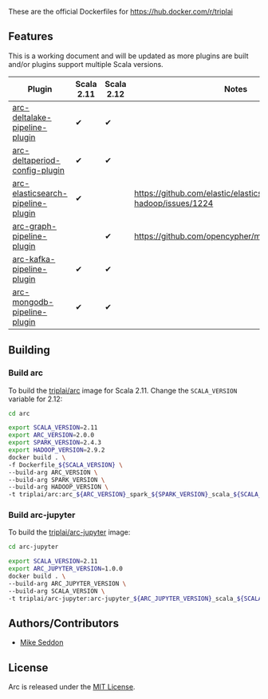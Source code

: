 These are the official Dockerfiles for https://hub.docker.com/r/triplai

## Features

This is a working document and will be updated as more plugins are built and/or plugins support multiple Scala versions.

| Plugin                                                                                              | Scala 2.11          | Scala 2.12              | Notes                                                       |
|-----------------------------------------------------------------------------------------------------|---------------------|-------------------------|-------------------------------------------------------------|
| [arc-deltalake-pipeline-plugin](https://github.com/tripl-ai/arc-deltalake-pipeline-plugin)          | ✔                   | ✔                       |                                                             |
| [arc-deltaperiod-config-plugin](https://github.com/tripl-ai/arc-deltaperiod-config-plugin)          | ✔                   | ✔                       |                                                             |
| [arc-elasticsearch-pipeline-plugin](https://github.com/tripl-ai/arc-elasticsearch-pipeline-plugin)  | ✔                   |                         | https://github.com/elastic/elasticsearch-hadoop/issues/1224 |
| [arc-graph-pipeline-plugin](https://github.com/tripl-ai/arc-graph-pipeline-plugin)                  |                     | ✔                       | https://github.com/opencypher/morpheus/issues/917           |
| [arc-kafka-pipeline-plugin](https://github.com/tripl-ai/arc-kafka-pipeline-plugin)                  | ✔                   | ✔                       |                                                             |
| [arc-mongodb-pipeline-plugin](https://github.com/tripl-ai/arc-mongodb-pipeline-plugin)              | ✔                   | ✔                       |                                                             |

## Building

### Build arc

To build the [triplai/arc](https://hub.docker.com/r/triplai/arc) image for Scala 2.11. Change the `SCALA_VERSION` variable for 2.12:

```bash
cd arc

export SCALA_VERSION=2.11
export ARC_VERSION=2.0.0
export SPARK_VERSION=2.4.3 
export HADOOP_VERSION=2.9.2
docker build . \
-f Dockerfile_${SCALA_VERSION} \
--build-arg ARC_VERSION \
--build-arg SPARK_VERSION \
--build-arg HADOOP_VERSION \
-t triplai/arc:arc_${ARC_VERSION}_spark_${SPARK_VERSION}_scala_${SCALA_VERSION}_hadoop_${HADOOP_VERSION}
```

### Build arc-jupyter

To build the [triplai/arc-jupyter](https://hub.docker.com/r/triplai/arc-jupyter) image:

```bash
cd arc-jupyter

export SCALA_VERSION=2.11
export ARC_JUPYTER_VERSION=1.0.0
docker build . \
--build-arg ARC_JUPYTER_VERSION \
--build-arg SCALA_VERSION \
-t triplai/arc-jupyter:arc-jupyter_${ARC_JUPYTER_VERSION}_scala_${SCALA_VERSION}
```

## Authors/Contributors

- [Mike Seddon](https://github.com/seddonm1)

## License

Arc is released under the [MIT License](https://opensource.org/licenses/MIT).

